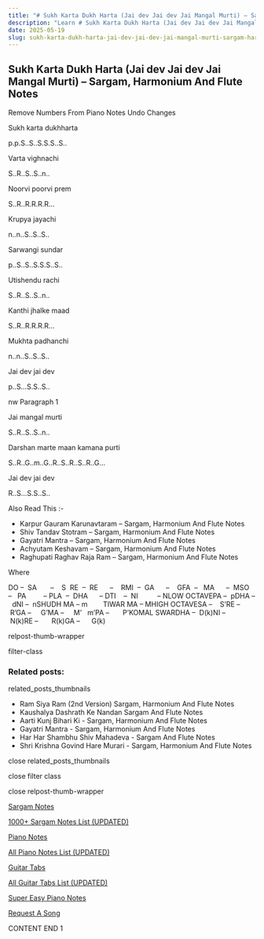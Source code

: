 ```yaml
---
title: "# Sukh Karta Dukh Harta (Jai dev Jai dev Jai Mangal Murti) – Sargam, Harmonium And Flute Notes"
description: "Learn # Sukh Karta Dukh Harta (Jai dev Jai dev Jai Mangal Murti) notes, sargam, harmonium notations and flute notes. Easy step-by-step tutorial for beginners."
date: 2025-05-19
slug: sukh-karta-dukh-harta-jai-dev-jai-dev-jai-mangal-murti-sargam-harmonium-and-flute-notes
---
```


## Sukh Karta Dukh Harta (Jai dev Jai dev Jai Mangal Murti) – Sargam, Harmonium And Flute Notes

Remove Numbers From Piano Notes
Undo Changes

Sukh karta dukhharta

p.p.S..S..S.S.S..S..

Varta vighnachi

S..R..S..S..n..

Noorvi poorvi prem

S..R..R.R.R.R…

Krupya jayachi

n..n..S..S..S..

Sarwangi sundar

p..S..S..S.S.S..S..

Utishendu rachi

S..R..S..S..n..

Kanthi jhalke maad

S..R..R.R.R.R…

Mukhta padhanchi

n..n..S..S..S..

Jai dev jai dev

p..S…S.S..S..

nw Paragraph 1

Jai mangal murti

S..R..S..S..n..

Darshan marte maan kamana purti

S..R..G..m..G..R..S..R..S..R..G…

Jai dev jai dev

R..S…S.S..S..

Also Read This :-

* Karpur Gauram Karunavtaram – Sargam, Harmonium And Flute Notes
* Shiv Tandav Stotram – Sargam, Harmonium And Flute Notes
* Gayatri Mantra – Sargam, Harmonium And Flute Notes
* Achyutam Keshavam – Sargam, Harmonium And Flute Notes
* Raghupati Raghav Raja Ram – Sargam, Harmonium And Flute Notes

Where

DO –  SA       –    S  RE  –  RE      –    RMI  –  GA      –    GFA  –   MA      –  MSO  –   PA         – PLA  –  DHA      – DTI    –  NI          – NLOW OCTAVEPA –  pDHA –  dNI –  nSHUDH MA – m        TIWAR MA – MHIGH OCTAVESA –    S’RE –     R’GA –     G’MA –     M’   m’PA –       P’KOMAL SWARDHA –  D(k)NI –       N(k)RE –       R(k)GA –      G(k)

relpost-thumb-wrapper

filter-class

### Related posts:

related_posts_thumbnails

* Ram Siya Ram (2nd Version) Sargam, Harmonium And Flute Notes
* Kaushalya Dashrath Ke Nandan Sargam And Flute Notes
* Aarti Kunj Bihari Ki - Sargam, Harmonium And Flute Notes
* Gayatri Mantra - Sargam, Harmonium And Flute Notes
* Har Har Shambhu Shiv Mahadeva - Sargam And Flute Notes
* Shri Krishna Govind Hare Murari - Sargam, Harmonium And Flute Notes

close related_posts_thumbnails

close filter class

close relpost-thumb-wrapper

[Sargam Notes](/sargam-notes.html)

[1000+ Sargam Notes List (UPDATED)](/all-songs-list-sargam-notes.html)

[Piano Notes](/piano-notes.html)

[All Piano Notes List (UPDATED)](/all-songs-list-piano-notes.html)

[Guitar Tabs](/guitar-tabs.html)

[All Guitar Tabs List (UPDATED)](/all-songs-list-guitar-tabs.html)

[Super Easy Piano Notes](https://studywall.in/)

[Request A Song](/request-a-song.html)

CONTENT END 1

